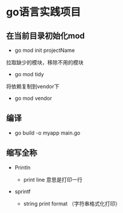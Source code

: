 # go语言实践项目

## 在当前目录初始化mod

- go mod init projectName

拉取缺少的模块，移除不用的模块

- go mod tidy

将依赖复制到vendor下

- go mod vendor

## 编译

- go build -o myapp main.go


## 缩写全称

- Println
  - print line 意思是打印一行

- sprintf 

  - string print format （字符串格式化打印）
